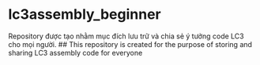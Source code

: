 # lc3assembly_beginner
Repository được tạo nhằm mục đích lưu trữ và chia sẻ ý tưởng code LC3 cho mọi người. ## This repository is created for the purpose of storing and sharing LC3 assembly code for everyone
